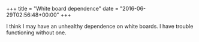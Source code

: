 +++
title = "White board dependence"
date = "2016-06-29T02:56:48+00:00"
+++

I think I may have an unhealthy dependence on white boards. I have trouble functioning without one.
			